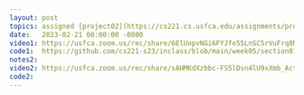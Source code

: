 ```yaml
---
layout: post
topics: assigned [project02](https://cs221.cs.usfca.edu/assignments/project02.html), linked list
date:   2023-02-21 08:00:00 -0800
video1: https://usfca.zoom.us/rec/share/6ElUopvNGi6FYJfe55LnSC5rVuFrq8N3H4sDO7PG-czxeHHlV8FK6TQNfcWP7HIo.tgC8vItzi0ruiO0e
code1:  https://github.com/cs221-s23/inclass/blob/main/week05/section01/
notes2: 
video2: https://usfca.zoom.us/rec/share/sAHMKdXzbbc-FS5lDsn4lU9xXmb_ActlPl5cwLBLLov4ZTFzqAqsDnOMqC9CiNF5.bYEPoRPANNHpRgwE 
code2:  
---
```

